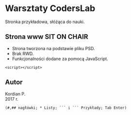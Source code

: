 # Warsztaty CodersLab 
Stronka przykładowa, słóżąca do nauki.
## Strona www SIT ON CHAIR
* Strona tworzona na podstawie pliku PSD.
* Brak RWD.
* Funkcjonalności dodane za pomocą JavaScript.
```
<script></script>
```
## Autor
Kordian P.   
2017 r. 
```
(#,## nagłówki; * Listy; ``` i ``` Przykłady; Tab Enter)
```
